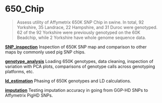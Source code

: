 # 650_Chip

> Assess utility of Affymetrix 650K SNP Chip in swine. In total, 92 Yorkshire,
> 35 Landrace, 22 Hampshire, and 31 Duroc were genotyped. 62 of the 92 Yorkshire
> were previously genotyped on the 60K Beadchip, while 2 Yorkshire
> have whole genome sequence data.

[**SNP_inspection**](./snp_inspection/snp_inspection.md)
Inspection of 650K SNP map and comparison to other maps by
commonly used pig SNP chips.

[**genotype_analysis**](./genotype_analysis/genotype_analysis.md)
Loading 650K genotypes, data cleaning, inspection of variation with PCA plots,
comparisons of genotype calls across genotyping platforms, etc.

[**ld_estimation**](./ld_estimation/ld_estimation.md)
Phasing of 650K genotypes and LD calculations.

[**imputation**](./imputation/imputation.md)
Testing imputation accuracy in going from GGP-HD SNPs to
Affymetrix PigHD SNPs.
